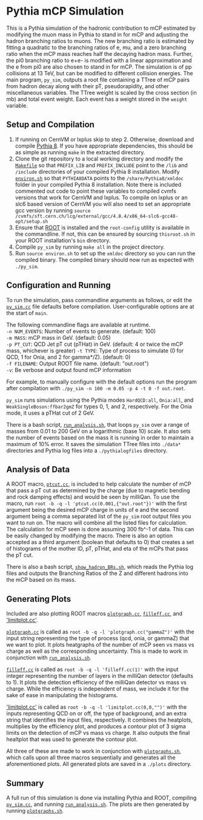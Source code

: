Pythia mCP Simulation
=====================
This is a Pythia simulation of the hadronic contribution to mCP estimated by modifying the muon mass in Pythia to stand in for mCP and adjusting the hadron branching ratios to muons. The new branching ratio is estimated by fitting a quadratic to the branching ratios of e, mu, and a zero branching ratio when the mCP mass reaches half the decaying hadron mass. Further, the pi0 branching ratio to e+e- is modified with a linear approximation and the e from pi0 are also chosen to stand in for mCP. The simulation is of pp collisions at 13 TeV, but can be modified to different collision energies. The main program, `py_sim`, outputs a root file containing a TTree of mCP pairs from hadron decay along with their pT, pseudorapidity, and other miscellaneous variables. The TTree weight is scaled by the cross section (in mb) and total event weight. Each event has a weight stored in the `weight` variable.

Setup and Compilation
---------------------
1. If running on CernVM or lxplus skip to step 2. Otherwise, download and compile [Pythia 8](http://home.thep.lu.se/~torbjorn/Pythia.html). If you have appropriate dependencies, this should be as simple as running `make` in the extracted directory.
2. Clone the git repository to a local working directory and modify the [`Makefile`](../master/Makefile) so that `PREFIX_LIB` and `PREFIX_INCLUDE` point to the `/lib` and `/include` directories of your compiled Pythia 8 installation. Modify [`environ.sh`](../master/environ.sh) so that `PYTHIA8DATA` points to the `/share/Pythia8/xmldoc` folder in your compiled Pythia 8 installation. Note there is included commented out code to point these variables to compiled cvmfs versions that work for CernVM and lxplus. To compile on lxplus or an slc6 based version of CernVM you will also need to set an appropriate gcc version by running `source /cvmfs/sft.cern.ch/lcg/external/gcc/4.8.4/x86_64-slc6-gcc48-opt/setup.sh`
3. Ensure that [ROOT](https://root.cern.ch) is installed and the `root-config` utility is available in the commandline. If not, this can be ensured by sourcing `thisroot.sh` in your ROOT installation's `bin` directory.
4. Compile `py_sim` by running `make all` in the project directory.
5. Run `source environ.sh` to set up the `xmldoc` directory so you can run the compiled binary. The compiled binary should now run as expected with `./py_sim`.

Configuration and Running
-------------------------
To run the simulation, pass commandline arguments as follows, or edit the [`py_sim.cc`](../master/py_sim.cc) file defaults before compilation. User-configurable options are at the start of `main`.

The following commandline flags are available at runtime.  
`-n NUM_EVENTS`: Number of events to generate. (default: 100)  
`-m MASS`: mCP mass in GeV. (default: 0.05)  
`-p PT_CUT`: QCD Jet pT cut (pTHat) in GeV. (default: 4 or twice the mCP mass, whichever is greater)
`-t TYPE`: Type of process to simulate (0 for QCD, 1 for Onia, and 2 for gamma*/Z). (default: 0)  
`-f FILENAME`: Output ROOT file name. (default: "out.root")  
`-v`: Be verbose and output found mCP information

For example, to manually configure with the default options run the program after compilation with `./py_sim -n 100 -m 0.05 -p 4 -t 0 -f out.root`.

`py_sim` runs simulations using the Pythia modes `HardQCD:all`, `Onia:all`, and `WeakSingleBoson:ffbar2gmZ` for types 0, 1, and 2, respectively. For the Onia mode, it uses a pTHat cut of 2 GeV.

There is a bash script, [`run_analysis.sh`](../master/run_analysis.sh), that loops `py_sim` over a range of masses from 0.01 to 200 GeV on a logarithmic (base 10) scale. It also sets the number of events based on the mass it is running in order to maintain a maximum of 10% error. It saves the simulation TTree files into `./data*` directories and Pythia log files into a `./pythialogfiles` directory.

Analysis of Data
----------------
A ROOT macro, [`ptcut.cc`](../master/ptcut.cc), is included to help calculate the number of mCP that pass a pT cut as determined by the charge (due to magnetic bending and rock damping effects) and would be seen by milliQan. To use the macro, run `root -b -q -l 'ptcut.cc(0.001,{"out.root"})'` with the first argument being the desired mCP charge in units of e and the second argument being a comma separated list of the `py_sim` root output files you want to run on. The macro will combine all the listed files for calculation. The calculation for mCP seen is done assuming 300 fb^-1 of data. This can be easily changed by modifying the macro. There is also an option accepted as a third argument (boolean that defaults to 0) that creates a set of histograms of the mother ID, pT, pTHat, and eta of the mCPs that pass the pT cut.

There is also a bash script, [`show_hadron_BRs.sh`](../master/show_hadron_BRs.sh), which reads the Pythia log files and outputs the Branching Ratios of the Z and different hadrons into the mCP based on its mass.

Generating Plots
----------------
Included are also plotting ROOT macros [`plotgraph.cc`](../master/plotgraph.cc), [`filleff.cc`](../master/filleff.cc), and ['limitplot.cc'](../master/limitplot.cc).

[`plotgraph.cc`](../master/plotgraph.cc) is called as `root -b -q -l 'plotgraph.cc("gammaZ")'` with the input string representing the type of process (qcd, onia, or gammaZ) that we want to plot. It plots heatgraphs of the number of mCP seen vs mass vs charge as well as the corresponding uncertainty. This is made
to work in conjunction with [`run_analysis.sh`](../master/run_analysis.sh).

[`filleff.cc`](../master/filleff.cc) is called as `root -b -q -l 'filleff.cc(1)'` with the input integer representing the number of layers in the milliQan detector (defaults to 1). It plots the detection efficiency of the milliQan detector vs mass vs charge. While the efficiency is independent of mass, we include it for the sake of ease in manipulating the histograms.

['limitplot.cc'](../master/limitplot.cc) is called as `root -b -q -l 'limitplot.cc(0,0,"")'` with the inputs representing QCD on or off, the type of background, and an extra string that identifies the input files, respectively. It combines the heatplots, multiplies by the efficiency plot, and produces a contour plot of 3 sigma limits on the detection of mCP vs mass vs charge. It also outputs the final healtplot that was used to generate the contour plot.

All three of these are made to work in conjunction with [`plotgraphs.sh`](../master/run_analysis.sh), which calls upon all three macros sequentially and generates all the aforementioned plots. All generated plots are saved in a `./plots` directory.

Summary
-------
A full run of this simulation is done via installing Pythia and ROOT, compiling [`py_sim.cc`](../master/py_sim.cc), and running [`run_analysis.sh`](../master/run_analysis.sh). The plots are then generated by running [`plotgraphs.sh`](../master/run_analysis.sh).
